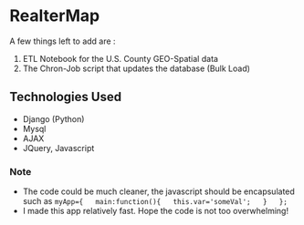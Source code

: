 # RealterMap

A few things left to add are :

1. ETL Notebook for the U.S. County GEO-Spatial data
2. The Chron-Job script that updates the database (Bulk Load)

## Technologies Used
- Django (Python)
- Mysql
- AJAX
- JQuery, Javascript

### Note
- The code could be much cleaner, the javascript should be encapsulated such as 
` myApp={  
    main:function(){  
        this.var='someVal';  
    }  
}; `
- I made this app relatively fast. Hope the code is not too overwhelming! 

